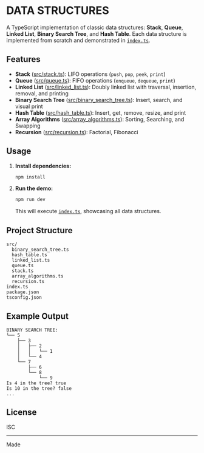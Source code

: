 # DATA STRUCTURES

A TypeScript implementation of classic data structures: **Stack**, **Queue**, **Linked List**, **Binary Search Tree**, and **Hash Table**. Each data structure is implemented from scratch and demonstrated in [`index.ts`](index.ts).

## Features

- **Stack** ([src/stack.ts](src/stack.ts)): LIFO operations (`push`, `pop`, `peek`, `print`)
- **Queue** ([src/queue.ts](src/queue.ts)): FIFO operations (`enqueue`, `dequeue`, `print`)
- **Linked List** ([src/linked_list.ts](src/linked_list.ts)): Doubly linked list with traversal, insertion, removal, and printing
- **Binary Search Tree** ([src/binary_search_tree.ts](src/binary_search_tree.ts)): Insert, search, and visual print
- **Hash Table** ([src/hash_table.ts](src/hash_table.ts)): Insert, get, remove, resize, and print
- **Array Algorithms** ([src/array_algorithms.ts](src/array_algorithms.ts)): Sorting, Searching, and Swapping
- **Recursion** ([src/recursion.ts](src/recursion.ts)): Factorial, Fibonacci

## Usage

1. **Install dependencies:**

   ```sh
   npm install
   ```

2. **Run the demo:**

   ```sh
   npm run dev
   ```

   This will execute [`index.ts`](index.ts), showcasing all data structures.

## Project Structure

```
src/
  binary_search_tree.ts
  hash_table.ts
  linked_list.ts
  queue.ts
  stack.ts
  array_algorithms.ts
  recursion.ts
index.ts
package.json
tsconfig.json
```

## Example Output

```
BINARY SEARCH TREE:
└── 5
    ├── 3
    │   ├── 2
    │   │   └── 1
    │   └── 4
    └── 7
        ├── 6
        └── 8
            └── 9
Is 4 in the tree? true
Is 10 in the tree? false
...
```

## License

ISC

---

Made
